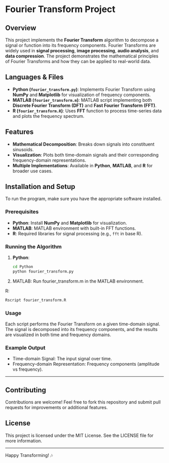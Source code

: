 # Fourier Transform Project

## Overview
This project implements the **Fourier Transform** algorithm to decompose a signal or function into its frequency components. Fourier Transforms are widely used in **signal processing**, **image processing**, **audio analysis**, and **data compression**. The project demonstrates the mathematical principles of Fourier Transforms and how they can be applied to real-world data.

## Languages & Files
- **Python (`fourier_transform.py`)**: Implements Fourier Transform using **NumPy** and **Matplotlib** for visualization of frequency components.
- **MATLAB (`fourier_transform.m`)**: MATLAB script implementing both **Discrete Fourier Transform (DFT)** and **Fast Fourier Transform (FFT)**.
- **R (`fourier_transform.R`)**: Uses **FFT** function to process time-series data and plots the frequency spectrum.

## Features
- **Mathematical Decomposition**: Breaks down signals into constituent sinusoids.
- **Visualization**: Plots both time-domain signals and their corresponding frequency-domain representations.
- **Multiple Implementations**: Available in **Python**, **MATLAB**, and **R** for broader use cases.

## Installation and Setup
To run the program, make sure you have the appropriate software installed.

### Prerequisites
- **Python**: Install **NumPy** and **Matplotlib** for visualization.
- **MATLAB**: MATLAB environment with built-in FFT functions.
- **R**: Required libraries for signal processing (e.g., `fft` in base R).

### Running the Algorithm
1. **Python**:
   ```bash
   cd Python
   python fourier_transform.py
    ```
2. MATLAB: Run fourier_transform.m in the MATLAB environment.

R:
   ```bash
   Rscript fourier_transform.R
   ```


### Usage
Each script performs the Fourier Transform on a given time-domain signal. The signal is decomposed into its frequency components, and the results are visualized in both time and frequency domains.

### Example Output
- Time-domain Signal: The input signal over time.
- Frequency-domain Representation: Frequency components (amplitude vs frequency).

---


## Contributing
Contributions are welcome! Feel free to fork this repository and submit pull requests for improvements or additional features.

## License
This project is licensed under the MIT License. See the LICENSE file for more information.

---

Happy Transforming! 🎶
